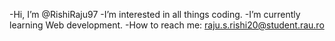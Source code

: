 -Hi, I’m @RishiRaju97
-I’m interested in all things coding.
-I’m currently learning Web development.
-How to reach me: raju.s.rishi20@student.rau.ro

<!---
RishiRaju97/RishiRaju97 is a ✨ special ✨ repository because its `README.md` (this file) appears on your GitHub profile.
You can click the Preview link to take a look at your changes.
--->
